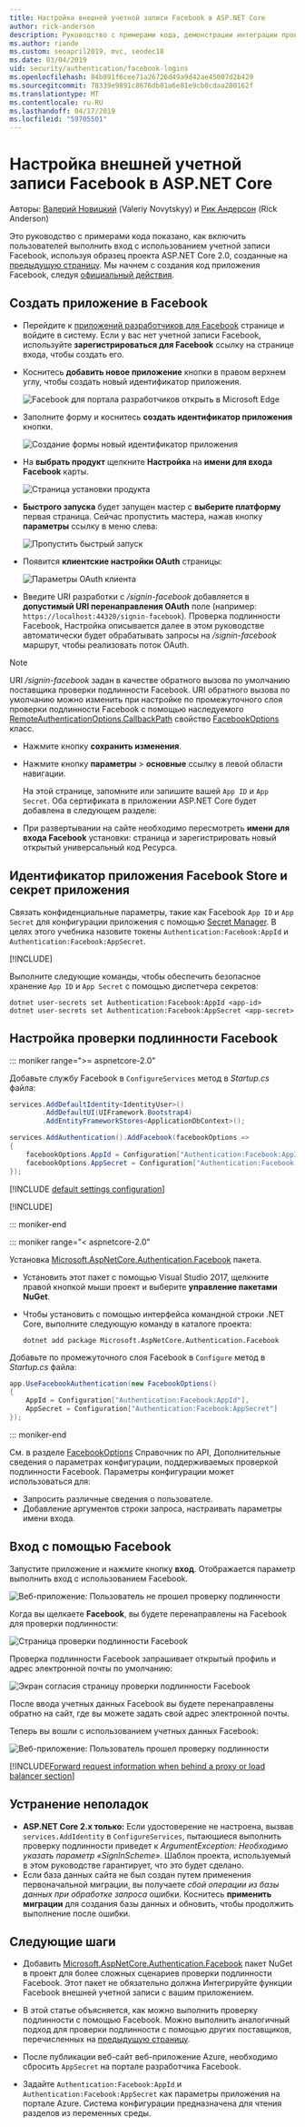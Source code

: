 ```yaml
---
title: Настройка внешней учетной записи Facebook в ASP.NET Core
author: rick-anderson
description: Руководство с примерами кода, демонстрации интеграции проверки подлинности пользователя учетной записи Facebook в существующее приложение ASP.NET Core.
ms.author: riande
ms.custom: seoapril2019, mvc, seodec18
ms.date: 03/04/2019
uid: security/authentication/facebook-logins
ms.openlocfilehash: 84b891f6cee71a26726d49a9d42ae45007d2b429
ms.sourcegitcommit: 78339e9891c8676db01a6e81e9cb0cdaa280162f
ms.translationtype: MT
ms.contentlocale: ru-RU
ms.lasthandoff: 04/17/2019
ms.locfileid: "59705501"
---
```

# <a name="facebook-external-login-setup-in-aspnet-core"></a>Настройка внешней учетной записи Facebook в ASP.NET Core

Авторы: [Валерий Новицкий](https://github.com/01binary) (Valeriy Novytskyy) и [Рик Андерсон](https://twitter.com/RickAndMSFT) (Rick Anderson)

Это руководство с примерами кода показано, как включить пользователей выполнить вход с использованием учетной записи Facebook, используя образец проекта ASP.NET Core 2.0, созданные на [предыдущую страницу](xref:security/authentication/social/index). Мы начнем с создания код приложения Facebook, следуя [официальный действия](https://developers.facebook.com).

## <a name="create-the-app-in-facebook"></a>Создать приложение в Facebook

* Перейдите к [приложений разработчиков для Facebook](https://developers.facebook.com/apps/) странице и войдите в систему. Если у вас нет учетной записи Facebook, используйте **зарегистрироваться для Facebook** ссылку на странице входа, чтобы создать его.

* Коснитесь **добавить новое приложение** кнопки в правом верхнем углу, чтобы создать новый идентификатор приложения.

   ![Facebook для портала разработчиков открыть в Microsoft Edge](index/_static/FBMyApps.png)

* Заполните форму и коснитесь **создать идентификатор приложения** кнопки.

  ![Создание формы новый идентификатор приложения](index/_static/FBNewAppId.png)

* На **выбрать продукт** щелкните **Настройка** на **имени для входа Facebook** карты.

  ![Страница установки продукта](index/_static/FBProductSetup.png)

* **Быстрого запуска** будет запущен мастер с **выберите платформу** первая страница. Сейчас пропустить мастера, нажав кнопку **параметры** ссылку в меню слева:

  ![Пропустить быстрый запуск](index/_static/FBSkipQuickStart.png)

* Появится **клиентские настройки OAuth** страницы:

  ![Параметры OAuth клиента](index/_static/FBOAuthSetup.png)

* Введите URI разработки с */signin-facebook* добавляется в **допустимый URI перенаправления OAuth** поле (например: `https://localhost:44320/signin-facebook`). Проверка подлинности Facebook, Настройка описывается далее в этом руководстве автоматически будет обрабатывать запросы на */signin-facebook* маршрут, чтобы реализовать поток OAuth.

> [!NOTE]
> URI */signin-facebook* задан в качестве обратного вызова по умолчанию поставщика проверки подлинности Facebook. URI обратного вызова по умолчанию можно изменить при настройке по промежуточного слоя проверки подлинности Facebook с помощью наследуемого [RemoteAuthenticationOptions.CallbackPath](/dotnet/api/microsoft.aspnetcore.authentication.remoteauthenticationoptions.callbackpath) свойство [FacebookOptions](/dotnet/api/microsoft.aspnetcore.authentication.facebook.facebookoptions) класс.

* Нажмите кнопку **сохранить изменения**.

* Нажмите кнопку **параметры** > **основные** ссылку в левой области навигации.

  На этой странице, запомните или запишите вашей `App ID` и `App Secret`. Оба сертификата в приложении ASP.NET Core будет добавлена в следующем разделе:

* При развертывании на сайте необходимо пересмотреть **имени для входа Facebook** установки: страница и зарегистрировать новый открытый универсальный код Ресурса.

## <a name="store-facebook-app-id-and-app-secret"></a>Идентификатор приложения Facebook Store и секрет приложения

Связать конфиденциальные параметры, такие как Facebook `App ID` и `App Secret` для конфигурации приложения с помощью [Secret Manager](xref:security/app-secrets). В целях этого учебника назовите токены `Authentication:Facebook:AppId` и `Authentication:Facebook:AppSecret`.

[!INCLUDE[](~/includes/environmentVarableColon.md)]

Выполните следующие команды, чтобы обеспечить безопасное хранение `App ID` и `App Secret` с помощью диспетчера секретов:

```console
dotnet user-secrets set Authentication:Facebook:AppId <app-id>
dotnet user-secrets set Authentication:Facebook:AppSecret <app-secret>
```

## <a name="configure-facebook-authentication"></a>Настройка проверки подлинности Facebook

::: moniker range=">= aspnetcore-2.0"

Добавьте службу Facebook в `ConfigureServices` метод в *Startup.cs* файла:

```csharp
services.AddDefaultIdentity<IdentityUser>()
        .AddDefaultUI(UIFramework.Bootstrap4)
        .AddEntityFrameworkStores<ApplicationDbContext>();

services.AddAuthentication().AddFacebook(facebookOptions =>
{
    facebookOptions.AppId = Configuration["Authentication:Facebook:AppId"];
    facebookOptions.AppSecret = Configuration["Authentication:Facebook:AppSecret"];
});
```

[!INCLUDE [default settings configuration](includes/default-settings.md)]

[!INCLUDE[](includes/chain-auth-providers.md)]

::: moniker-end

::: moniker range="< aspnetcore-2.0"

Установка [Microsoft.AspNetCore.Authentication.Facebook](https://www.nuget.org/packages/Microsoft.AspNetCore.Authentication.Facebook) пакета.

* Установить этот пакет с помощью Visual Studio 2017, щелкните правой кнопкой мыши проект и выберите **управление пакетами NuGet**.
* Чтобы установить с помощью интерфейса командной строки .NET Core, выполните следующую команду в каталоге проекта:

   `dotnet add package Microsoft.AspNetCore.Authentication.Facebook`

Добавьте по промежуточного слоя Facebook в `Configure` метод в *Startup.cs* файла:

```csharp
app.UseFacebookAuthentication(new FacebookOptions()
{
    AppId = Configuration["Authentication:Facebook:AppId"],
    AppSecret = Configuration["Authentication:Facebook:AppSecret"]
});
```

::: moniker-end

См. в разделе [FacebookOptions](/dotnet/api/microsoft.aspnetcore.builder.facebookoptions) Справочник по API, Дополнительные сведения о параметрах конфигурации, поддерживаемых проверкой подлинности Facebook. Параметры конфигурации может использоваться для:

* Запросить различные сведения о пользователе.
* Добавление аргументов строки запроса, настраивать параметры имени входа.

## <a name="sign-in-with-facebook"></a>Вход с помощью Facebook

Запустите приложение и нажмите кнопку **вход**. Отображается параметр выполнить вход с использованием Facebook.

![Веб-приложение: Пользователь не прошел проверку подлинности](index/_static/DoneFacebook.png)

Когда вы щелкаете **Facebook**, вы будете перенаправлены на Facebook для проверки подлинности:

![Страница проверки подлинности Facebook](index/_static/FBLogin.png)

Проверка подлинности Facebook запрашивает открытый профиль и адрес электронной почты по умолчанию:

![Экран согласия страницу проверки подлинности Facebook](index/_static/FBLoginDone.png)

После ввода учетных данных Facebook вы будете перенаправлены обратно на сайт, где вы можете задать свой адрес электронной почты.

Теперь вы вошли с использованием учетных данных Facebook:

![Веб-приложение: Пользователь прошел проверку подлинности](index/_static/Done.png)

[!INCLUDE[Forward request information when behind a proxy or load balancer section](includes/forwarded-headers-middleware.md)]

## <a name="troubleshooting"></a>Устранение неполадок

* **ASP.NET Core 2.x только:** Если удостоверение не настроена, вызвав `services.AddIdentity` в `ConfigureServices`, пытающиеся выполнить проверку подлинности приведет к *ArgumentException: Необходимо указать параметр «SignInScheme»*. Шаблон проекта, используемый в этом руководстве гарантирует, что это будет сделано.
* Если база данных сайта не был создан путем применения первоначальной миграции, вы получаете *сбой операции из базы данных при обработке запроса* ошибки. Коснитесь **применить миграции** для создания базы данных и обновить, чтобы продолжить выполнение после ошибки.

## <a name="next-steps"></a>Следующие шаги

* Добавить [Microsoft.AspNetCore.Authentication.Facebook](https://www.nuget.org/packages/Microsoft.AspNetCore.Authentication.Facebook) пакет NuGet в проект для более сложных сценариев проверки подлинности Facebook. Этот пакет не обязательно должна Интегрируйте функции Facebook внешней учетной записи с вашим приложением. 

* В этой статье объясняется, как можно выполнить проверку подлинности с помощью Facebook. Можно выполнить аналогичный подход для проверки подлинности с помощью других поставщиков, перечисленных на [предыдущую страницу](xref:security/authentication/social/index).

* После публикации веб-сайт веб-приложение Azure, необходимо сбросить `AppSecret` на портале разработчика Facebook.

* Задайте `Authentication:Facebook:AppId` и `Authentication:Facebook:AppSecret` как параметры приложения на портале Azure. Система конфигурации предназначена для чтения разделов из переменных среды.
